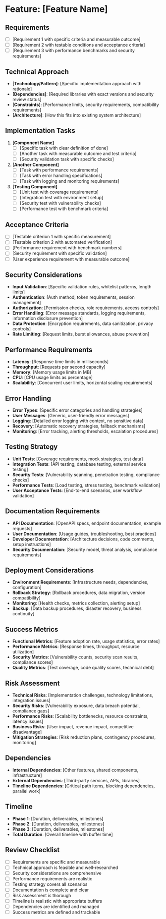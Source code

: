 # Feature: [Feature Name]

## Requirements
- [ ] [Requirement 1 with specific criteria and measurable outcome]
- [ ] [Requirement 2 with testable conditions and acceptance criteria]
- [ ] [Requirement 3 with performance benchmarks and security requirements]

## Technical Approach
- **[Technology/Pattern]**: [Specific implementation approach with rationale]
- **[Dependencies]**: [Required libraries with exact versions and security review status]
- **[Constraints]**: [Performance limits, security requirements, compatibility requirements]
- **[Architecture]**: [How this fits into existing system architecture]

## Implementation Tasks
1. **[Component Name]**
   - [ ] [Specific task with clear definition of done]
   - [ ] [Another task with measurable outcome and test criteria]
   - [ ] [Security validation task with specific checks]
   
2. **[Another Component]**
   - [ ] [Task with performance requirements]
   - [ ] [Task with error handling specifications]
   - [ ] [Task with logging and monitoring requirements]

3. **[Testing Component]**
   - [ ] [Unit test with coverage requirements]
   - [ ] [Integration test with environment setup]
   - [ ] [Security test with vulnerability checks]
   - [ ] [Performance test with benchmark criteria]

## Acceptance Criteria
- [ ] [Testable criterion 1 with specific measurement]
- [ ] [Testable criterion 2 with automated verification]
- [ ] [Performance requirement with benchmark numbers]
- [ ] [Security requirement with specific validation]
- [ ] [User experience requirement with measurable outcome]

## Security Considerations
- **Input Validation**: [Specific validation rules, whitelist patterns, length limits]
- **Authentication**: [Auth method, token requirements, session management]
- **Authorization**: [Permission checks, role requirements, access controls]
- **Error Handling**: [Error message standards, logging requirements, information disclosure prevention]
- **Data Protection**: [Encryption requirements, data sanitization, privacy controls]
- **Rate Limiting**: [Request limits, burst allowances, abuse prevention]

## Performance Requirements
- **Latency**: [Response time limits in milliseconds]
- **Throughput**: [Requests per second capacity]
- **Memory**: [Memory usage limits in MB]
- **CPU**: [CPU usage limits as percentage]
- **Scalability**: [Concurrent user limits, horizontal scaling requirements]

## Error Handling
- **Error Types**: [Specific error categories and handling strategies]
- **User Messages**: [Generic, user-friendly error messages]
- **Logging**: [Detailed error logging with context, no sensitive data]
- **Recovery**: [Automatic recovery strategies, fallback mechanisms]
- **Monitoring**: [Error tracking, alerting thresholds, escalation procedures]

## Testing Strategy
- **Unit Tests**: [Coverage requirements, mock strategies, test data]
- **Integration Tests**: [API testing, database testing, external service testing]
- **Security Tests**: [Vulnerability scanning, penetration testing, compliance checks]
- **Performance Tests**: [Load testing, stress testing, benchmark validation]
- **User Acceptance Tests**: [End-to-end scenarios, user workflow validation]

## Documentation Requirements
- **API Documentation**: [OpenAPI specs, endpoint documentation, example requests]
- **User Documentation**: [Usage guides, troubleshooting, best practices]
- **Developer Documentation**: [Architecture decisions, code comments, setup instructions]
- **Security Documentation**: [Security model, threat analysis, compliance requirements]

## Deployment Considerations
- **Environment Requirements**: [Infrastructure needs, dependencies, configuration]
- **Rollback Strategy**: [Rollback procedures, data migration, version compatibility]
- **Monitoring**: [Health checks, metrics collection, alerting setup]
- **Backup**: [Data backup procedures, disaster recovery, business continuity]

## Success Metrics
- **Functional Metrics**: [Feature adoption rate, usage statistics, error rates]
- **Performance Metrics**: [Response times, throughput, resource utilization]
- **Security Metrics**: [Vulnerability counts, security scan results, compliance scores]
- **Quality Metrics**: [Test coverage, code quality scores, technical debt]

## Risk Assessment
- **Technical Risks**: [Implementation challenges, technology limitations, integration issues]
- **Security Risks**: [Vulnerability exposure, data breach potential, compliance gaps]
- **Performance Risks**: [Scalability bottlenecks, resource constraints, latency issues]
- **Business Risks**: [User impact, revenue impact, competitive disadvantage]
- **Mitigation Strategies**: [Risk reduction plans, contingency procedures, monitoring]

## Dependencies
- **Internal Dependencies**: [Other features, shared components, infrastructure]
- **External Dependencies**: [Third-party services, APIs, libraries]
- **Timeline Dependencies**: [Critical path items, blocking dependencies, parallel work]

## Timeline
- **Phase 1**: [Duration, deliverables, milestones]
- **Phase 2**: [Duration, deliverables, milestones]
- **Phase 3**: [Duration, deliverables, milestones]
- **Total Duration**: [Overall timeline with buffer time]

## Review Checklist
- [ ] Requirements are specific and measurable
- [ ] Technical approach is feasible and well-researched
- [ ] Security considerations are comprehensive
- [ ] Performance requirements are realistic
- [ ] Testing strategy covers all scenarios
- [ ] Documentation is complete and clear
- [ ] Risk assessment is thorough
- [ ] Timeline is realistic with appropriate buffers
- [ ] Dependencies are identified and managed
- [ ] Success metrics are defined and trackable
